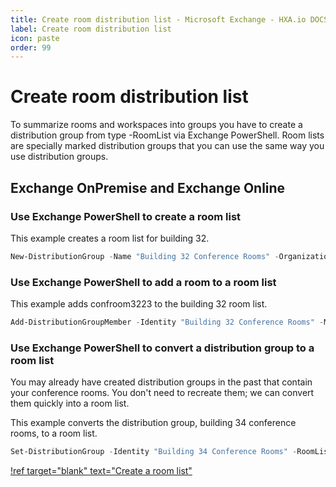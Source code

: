 ```yaml
---
title: Create room distribution list - Microsoft Exchange - HXA.io DOCS
label: Create room distribution list
icon: paste
order: 99
---
```

# Create room distribution list

To summarize rooms and workspaces into groups you have to create a distribution group from type -RoomList via Exchange PowerShell. Room lists are specially marked distribution groups that you can use the same way you use distribution groups.

## Exchange OnPremise and Exchange Online

### Use Exchange PowerShell to create a room list

This example creates a room list for building 32.
```powershell
New-DistributionGroup -Name "Building 32 Conference Rooms" -OrganizationalUnit "contoso.com/rooms" -RoomList
```

### Use Exchange PowerShell to add a room to a room list

This example adds confroom3223 to the building 32 room list.
```powershell
Add-DistributionGroupMember -Identity "Building 32 Conference Rooms" -Member confroom3223@contoso.com
```

### Use Exchange PowerShell to convert a distribution group to a room list

You may already have created distribution groups in the past that contain your conference rooms. You don't need to recreate them; we can convert them quickly into a room list.

This example converts the distribution group, building 34 conference rooms, to a room list.
```powershell
Set-DistributionGroup -Identity "Building 34 Conference Rooms" -RoomList
```

[!ref target="blank" text="Create a room list"](https://docs.microsoft.com/en-us/exchange/recipients-in-exchange-online/manage-resource-mailboxes#create-a-room-list)